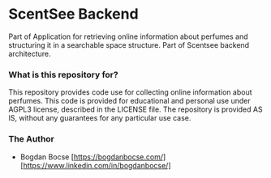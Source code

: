 # ScentSee Backend #

Part of Application for retrieving online information about perfumes and structuring it in a searchable space structure.
Part of Scentsee backend architecture.

### What is this repository for? ###

This repository provides code use for collecting online information about perfumes.
This code is provided for educational and personal use under AGPL3 license, described in the LICENSE file.
The repository is provided AS IS, without any guarantees for any particular use case.

### The Author ###
* Bogdan Bocse [https://bogdanbocse.com/] [https://www.linkedin.com/in/bogdanbocse/]
